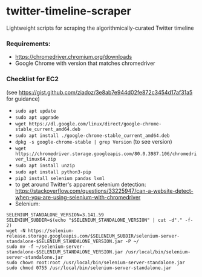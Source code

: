 # twitter-timeline-scraper
Lightweight scripts for scraping the algorithmically-curated Twitter timeline


### Requirements:
* https://chromedriver.chromium.org/downloads
* Google Chrome with version that matches chromedriver

### Checklist for EC2
(see https://gist.github.com/ziadoz/3e8ab7e944d02fe872c3454d17af31a5 for guidance)
* `sudo apt update`
* `sudo apt upgrade`
* `wget https://dl.google.com/linux/direct/google-chrome-stable_current_amd64.deb`
* `sudo apt install ./google-chrome-stable_current_amd64.deb`
* `dpkg -s google-chrome-stable | grep Version` (to see version)
* `wget https://chromedriver.storage.googleapis.com/80.0.3987.106/chromedriver_linux64.zip`
* `sudo apt install unzip`
* `sudo apt install python3-pip`
* `pip3 install selenium pandas lxml`
* to get around Twitter's apparent selenium detection: https://stackoverflow.com/questions/33225947/can-a-website-detect-when-you-are-using-selenium-with-chromedriver
* Selenium:
```
SELENIUM_STANDALONE_VERSION=3.141.59
SELENIUM_SUBDIR=$(echo "$SELENIUM_STANDALONE_VERSION" | cut -d"." -f-2)
wget -N https://selenium-release.storage.googleapis.com/$SELENIUM_SUBDIR/selenium-server-standalone-$SELENIUM_STANDALONE_VERSION.jar -P ~/
sudo mv -f ~/selenium-server-standalone-$SELENIUM_STANDALONE_VERSION.jar /usr/local/bin/selenium-server-standalone.jar
sudo chown root:root /usr/local/bin/selenium-server-standalone.jar
sudo chmod 0755 /usr/local/bin/selenium-server-standalone.jar
```
